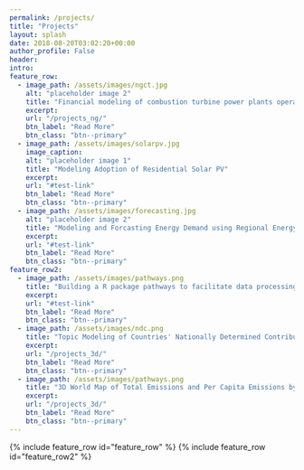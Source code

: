```yaml
---
permalink: /projects/
title: "Projects"
layout: splash
date: 2018-08-20T03:02:20+00:00
author_profile: False
header:
intro:
feature_row:
  - image_path: /assets/images/ngct.jpg
    alt: "placeholder image 2"
    title: "Financial modeling of combustion turbine power plants operating in US power markets"
    excerpt:
    url: "/projects_ng/"
    btn_label: "Read More"
    btn_class: "btn--primary"
  - image_path: /assets/images/solarpv.jpg
    image_caption:
    alt: "placeholder image 1"
    title: "Modeling Adoption of Residential Solar PV"
    excerpt:
    url: "#test-link"
    btn_label: "Read More"
    btn_class: "btn--primary"
  - image_path: /assets/images/forecasting.jpg
    alt: "placeholder image 2"
    title: "Modeling and Forcasting Energy Demand using Regional Energy Consumption Survey Data "
    excerpt:
    url: "#test-link"
    btn_label: "Read More"
    btn_class: "btn--primary"
feature_row2:
  - image_path: /assets/images/pathways.png
    title: "Building a R package pathways to facilitate data processing for Climate Watch Pathways"
    excerpt:
    url: "#test-link"
    btn_label: "Read More"
    btn_class: "btn--primary"
  - image_path: /assets/images/ndc.png
    title: "Topic Modeling of Countries' Nationally Determined Contributions (NDCs) Using STM package in R"
    excerpt:
    url: "/projects_3d/"
    btn_label: "Read More"
    btn_class: "btn--primary"
  - image_path: /assets/images/pathways.png
    title: "3D World Map of Total Emissions and Per Capita Emissions by Country"
    excerpt:
    url: "/projects_3d/"
    btn_label: "Read More"
    btn_class: "btn--primary"
---
```

{% include feature_row id="feature_row" %}
{% include feature_row id="feature_row2" %}
